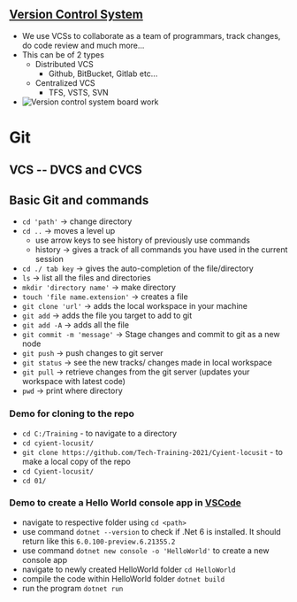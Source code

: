## [Version Control System](https://www.atlassian.com/git/tutorials/what-is-version-control)
- We use VCSs to collaborate as a team of programmars, track changes, do code review and much more...
- This can be of 2 types
	- Distributed VCS
		- Github, BitBucket, Gitlab etc...
	- Centralized VCS
		- TFS, VSTS, SVN
- ![Version control system board work](https://github.com/Tech-Training-2021/Neosoft-dotnet/blob/main/01/Images/1VCS%20.png)
# Git
## VCS -- DVCS and CVCS
## Basic Git and commands
- `cd 'path'` -> change directory
- `cd ..` -> moves a level up
	- use arrow keys to see history of previously use commands
	- history -> gives a track of all commands you have used in the current session
- `cd ./ tab key` -> gives the auto-completion of the file/directory
- `ls` -> list all the files and directories
- `mkdir 'directory name'` -> make directory
- `touch 'file name.extension'` -> creates a file
- `git clone 'url'` -> adds the local workspace in your machine
- `git add` -> adds the file you target to add to git
- `git add -A` -> adds all the file
- `git commit -m 'message'` -> Stage changes and commit to git as a new node
- `git push` -> push changes to git server
- `git status` -> see the new tracks/ changes made in local workspace
- `git pull` -> retrieve changes from the git server (updates your workspace with latest code)
- `pwd` -> print where directory

### Demo for cloning to the repo
- `cd C:/Training`   - to navigate to a directory
- `cd cyient-locusit/`
- `git clone https://github.com/Tech-Training-2021/Cyient-locusit` - to make a local copy of the repo
- `cd Cyient-locusit/`
- `cd 01/`
 
 ### Demo to create a **Hello World** console app in [VSCode](https://code.visualstudio.com/docs/languages/dotnet)
 - navigate to respective folder using `cd <path>`
 - use command `dotnet --version` to check if .Net 6 is installed. It should return like this `6.0.100-preview.6.21355.2`
 - use command `dotnet new console -o 'HelloWorld'` to create a new console app
 - navigate to newly created HelloWorld folder `cd HelloWorld`
 - compile the code within HelloWorld folder `dotnet build`
 - run the program `dotnet run`
